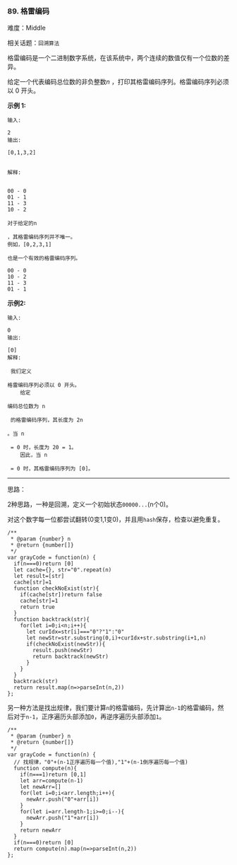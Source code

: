 ### 89. 格雷编码

难度：Middle

相关话题：`回溯算法`

格雷编码是一个二进制数字系统，在该系统中，两个连续的数值仅有一个位数的差异。



给定一个代表编码总位数的非负整数*n* ，打印其格雷编码序列。格雷编码序列必须以 0 开头。



**示例 1:** 



```
输入:

2
输出:

[0,1,3,2]


解释:


00 - 0
01 - 1
11 - 3
10 - 2

对于给定的n

，其格雷编码序列并不唯一。
例如，[0,2,3,1]

也是一个有效的格雷编码序列。

00 - 0
10 - 2
11 - 3
01 - 1
```


**示例2:** 



```
输入:

0
输出:

[0]
解释:

 我们定义

格雷编码序列必须以 0 开头。
    给定

编码总位数为 n

 的格雷编码序列，其长度为 2n

。当 n

 = 0 时，长度为 20 = 1。
    因此，当 n

 = 0 时，其格雷编码序列为 [0]。
```



-----

思路：

2种思路，一种是回溯，定义一个初始状态`00000...`(n个0)。

对这个数字每一位都尝试翻转(0变1,1变0)，并且用`hash`保存，检查以避免重复。

```
/**
 * @param {number} n
 * @return {number[]}
 */
var grayCode = function(n) {
  if(n===0)return [0]
  let cache={}, str="0".repeat(n)
  let result=[str]
  cache[str]=1
  function checkNoExist(str){
    if(cache[str])return false
    cache[str]=1
    return true
  }
  function backtrack(str){
    for(let i=0;i<n;i++){
      let curIdx=str[i]==="0"?"1":"0"
      let newStr=str.substring(0,i)+curIdx+str.substring(i+1,n)
      if(checkNoExist(newStr)){
        result.push(newStr)
        return backtrack(newStr)
      }
    }
  }
  backtrack(str)
  return result.map(n=>parseInt(n,2))
};
```

另一种方法是找出规律，我们要计算`n`的格雷编码，先计算出`n-1`的格雷编码，然后对于`n-1`，正序遍历头部添加`0`，再逆序遍历头部添加`1`。

```
/**
 * @param {number} n
 * @return {number[]}
 */
var grayCode = function(n) {
  // 找规律，"0"+(n-1正序遍历每一个值),"1"+(n-1倒序遍历每一个值)
  function compute(n){
    if(n===1)return [0,1]
    let arr=compute(n-1)
    let newArr=[]
    for(let i=0;i<arr.length;i++){
      newArr.push("0"+arr[i])
    }
    for(let i=arr.length-1;i>=0;i--){
      newArr.push("1"+arr[i])
    }
    return newArr
  }
  if(n===0)return [0]
  return compute(n).map(n=>parseInt(n,2))
};
```

